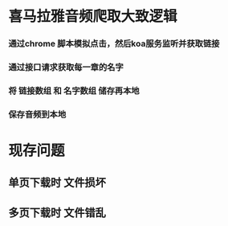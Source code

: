 
# 喜马拉雅音频爬取大致逻辑

### 通过chrome 脚本模拟点击，然后koa服务监听并获取链接

### 通过接口请求获取每一章的名字

### 将 链接数组 和 名字数组 储存再本地

### 保存音频到本地

# 现存问题

## 单页下载时 文件损坏

## 多页下载时 文件错乱


